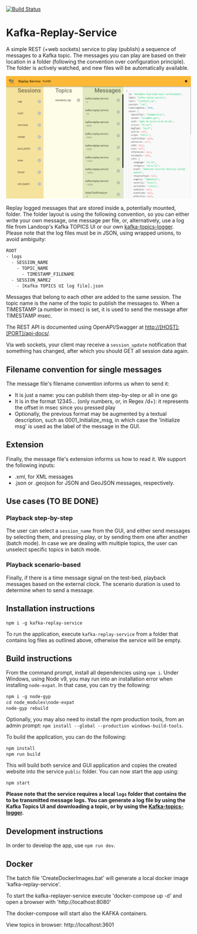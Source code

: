 [![Build Status](https://travis-ci.com/DRIVER-EU/kafka-replay-service.svg?branch=master)](https://travis-ci.com/DRIVER-EU/kafka-replay-service)

# Kafka-Replay-Service

A simple REST (+web sockets) service to play (publish) a sequence of messages to a Kafka topic. The messages you can play are based on their location in a folder (following the convention over configuration principle). The folder is actively watched, and new files will be automatically available.

![screenshot](./img/screenshot.png)

Replay logged messages that are stored inside a, potentially mounted, folder. The folder layout is using the following convention, so you can either write your own message, one message per file, or, alternatively, use a log file from Landoop's Kafka TOPICS UI or our own [kafka-topics-logger](https://www.npmjs.com/package/kafka-topics-logger). Please
note that the log files must be in JSON, using wrapped unions, to avoid ambiguity:

```console
ROOT
- logs
  - SESSION_NAME
    - TOPIC_NAME
      - TIMESTAMP_FILENAME
  - SESSION_NAME2
    - [Kafka TOPICS UI log file].json
```

Messages that belong to each other are added to the same session. The topic name is the name of the topic to publish the messages to. When a TIMESTAMP (a number in msec) is set, it is used to send the message after TIMESTAMP msec.

The REST API is documented using OpenAPI/Swagger at [http://[HOST]:[PORT]/api-docs/](http://localhost:8200/api-docs).

Via web sockets, your client may receive a `session_update` notification that something has changed, after which you should GET all session data again.

## Filename convention for single messages

The message file's filename convention informs us when to send it:

- It is just a name: you can publish them step-by-step or all in one go
- It is in the format 12345... (only numbers, or, in Regex /d+): it represents the offset in msec since you pressed play
- Optionally, the previous format may be augmented by a textual description, such as 0001_Initialize_msg, in which case the 'Initialize msg' is used as the label of the message in the GUI.

## Extension

Finally, the message file's extension informs us how to read it. We support the following inputs:

- .xml, for XML messages
- .json or .geojson for JSON and GeoJSON messages, respectively.

## Use cases (TO BE DONE)

### Playback step-by-step

The user can select a `session_name` from the GUI, and either send messages by selecting them, and pressing play, or by sending them one after another (batch mode).
In case we are dealing with multiple topics, the user can unselect specific topics in batch mode.

### Playback scenario-based

Finally, if there is a time message signal on the test-bed, playback messages based on the external clock. The scenario duration is used to determine when to send a message.

## Installation instructions

```console
npm i -g kafka-replay-service
```

To run the application, execute `kafka-replay-service` from a folder that contains log files as outlined above, otherwise the service will be empty.

## Build instructions

From the command prompt, install all dependencies using `npm i`. Under Windows, using Node v9, you may run into an installation error when installing `node-expat`. In that case, you can try the following:

```console
npm i -g node-gyp
cd node_modules\node-expat
node-gyp rebuild
```

Optionally, you may also need to install the npm production tools, from an admin prompt: `npm install --global --production windows-build-tools`.

To build the application, you can do the following:

```console
npm install
npm run build
```

This will build both service and GUI application and copies the created website into the service `public` folder. You can now start the app using:

```console
npm start
```

**Please note that the service requires a local `logs` folder that contains the to be transmitted message logs. You can generate a log file by using the Kafka Topics UI and downloading a topic, or by using the [Kafka-topics-logger](https://www.npmjs.com/package/kafka-topics-logger).**

## Development instructions

In order to develop the app, use `npm run dev`.

## Docker

The batch file 'CreateDockerImages.bat' will generate a local docker image 'kafka-replay-service'.

To start the kafka-replayer-service execute 'docker-compose up -d' and open a browser with 'http://localhost:8080'

The docker-compose will start also the KAFKA containers.

View topics in browser: http://localhost:3601